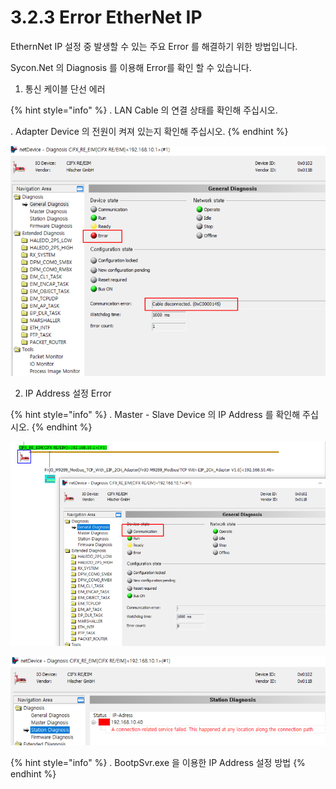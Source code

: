 ﻿# 3.2.3 Error EtherNet IP

EthernNet IP 설정 중 발생할 수 있는 주요 Error 를 해결하기 위한 방법입니다.

Sycon.Net 의 Diagnosis 를 이용해 Error를 확인 할 수 있습니다.

1. 통신 케이블 단선 에러

{% hint style="info" %}
\.      LAN Cable 의 연결 상태를 확인해 주십시오.

\.      Adapter Device 의 전원이 켜져 있는지 확인해 주십시오.
{% endhint %}

![그림 3.2.3-1 Communication Error](<../../_assets/image_3.2.3-1.png>) 


2. IP Address 설정 Error

{% hint style="info" %}
\.      Master - Slave Device 의 IP Address 를 확인해 주십시오.
{% endhint %}

![그림 3.2.3-2 Communication Error](<../../_assets/image_3.2.3-2.png>) 

![그림 3.2.3-3 Communication Error](<../../_assets/image_3.2.3-3.png>) 

{% hint style="info" %}
\.      BootpSvr.exe 을 이용한 IP Address 설정 방법
{% endhint %}

